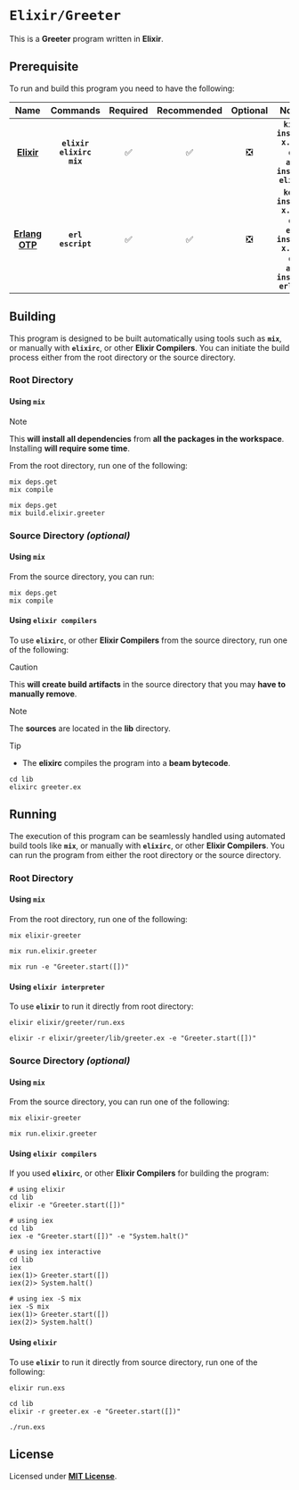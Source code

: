 # `Elixir/Greeter`

This is a **Greeter** program written in **Elixir**.

## Prerequisite

To run and build this program you need to have the following:

<div align="center">

| Name | Commands | Required | Recommended | Optional | Notes |
|:----:|:--------:|:--------:|:-----------:|:--------:|:-----:|
| [**Elixir**](https://elixir.org/install) | **`elixir`**<br>**`elixirc`**<br>**`mix`** | &#9989; | &#9989; | &#10062; | **`kiex install x.y.z`**<br>or<br>**`apt install elixir`** |
| [**Erlang OTP**](https://www.erlang.org/downloads) | **`erl`**<br>**`escript`** | &#9989; | &#9989; | &#10062; | **`kerl install x.y.z`**<br>or<br>**`evm install x.y.z`**<br>or<br>**`apt install erlang`** |

</div>

## Building

This program is designed to be built automatically using tools such as
**`mix`**, or manually with **`elixirc`**, or other **Elixir Compilers**. You
can initiate the build process either from the root directory or the source
directory.

### Root Directory

#### Using `mix`

> [!NOTE]
> This **will install all dependencies** from **all the packages in the
> workspace**. Installing **will require some time**.

From the root directory, run one of the following:

```
mix deps.get
mix compile
```
```
mix deps.get
mix build.elixir.greeter
```

### Source Directory _(optional)_

#### Using `mix`

From the source directory, you can run:

```
mix deps.get
mix compile
```

#### Using `elixir compilers`

To use **`elixirc`**, or other **Elixir Compilers** from the source directory,
run one of the following:

> [!CAUTION]
> This **will create build artifacts** in the source directory that you may
> **have to manually remove**.

> [!NOTE]
> The **sources** are located in the **lib** directory.

> [!TIP]
> * The **elixirc** compiles the program into a **beam bytecode**.

```
cd lib
elixirc greeter.ex
```

## Running

The execution of this program can be seamlessly handled using automated build
tools like **`mix`**, or manually with **`elixirc`**, or other **Elixir
Compilers**. You can run the program from either the root directory or the
source directory.

### Root Directory

#### Using `mix`

From the root directory, run one of the following:

```
mix elixir-greeter
```
```
mix run.elixir.greeter
```
```
mix run -e "Greeter.start([])"
```

#### Using `elixir interpreter`

To use **`elixir`** to run it directly from root directory:

```
elixir elixir/greeter/run.exs
```
```
elixir -r elixir/greeter/lib/greeter.ex -e "Greeter.start([])"
```

### Source Directory _(optional)_

#### Using `mix`

From the source directory, you can run one of the following:

```
mix elixir-greeter
```
```
mix run.elixir.greeter
```

#### Using `elixir compilers`

If you used **`elixirc`**, or other **Elixir Compilers** for building the
program:

```
# using elixir
cd lib
elixir -e "Greeter.start([])"
```
```
# using iex
cd lib
iex -e "Greeter.start([])" -e "System.halt()"
```
```
# using iex interactive
cd lib
iex
iex(1)> Greeter.start([])
iex(2)> System.halt()
```
```
# using iex -S mix
iex -S mix
iex(1)> Greeter.start([])
iex(2)> System.halt()
```

#### Using `elixir`

To use **`elixir`** to run it directly from source directory, run one of the
following:

```
elixir run.exs
```
```
cd lib
elixir -r greeter.ex -e "Greeter.start([])"
```
```
./run.exs
```

## License

Licensed under [**MIT License**](LICENSE).
